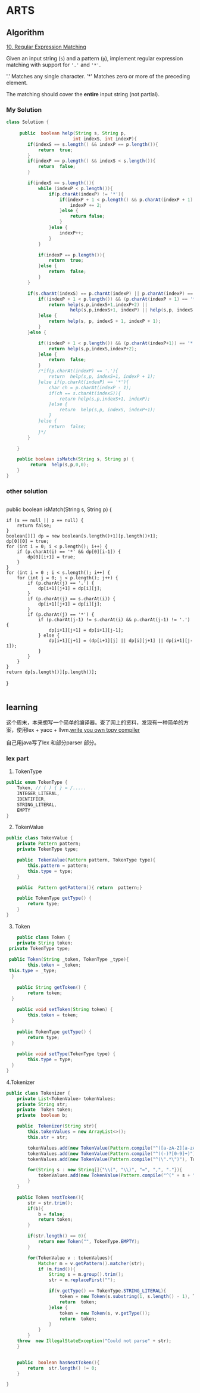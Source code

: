 ﻿# ARTS
## Algorithm
[10. Regular Expression Matching](https://leetcode.com/problems/regular-expression-matching/)

Given an input string (`s`) and a pattern (`p`), implement regular expression matching with support for  `'.'`  and  `'*'`.

'.' Matches any single character.
'*' Matches zero or more of the preceding element.

The matching should cover the  **entire**  input string (not partial).


### My Solution

```java
class Solution {
    
     public  boolean help(String s, String p,
                         int indexS, int indexP){
        if(indexS == s.length() && indexP == p.length()){
            return  true;
        }
        if(indexP == p.length() && indexS < s.length()){
            return  false;
        }

        if(indexS == s.length()){
            while (indexP < p.length()){
                if(p.charAt(indexP) != '*'){
                    if(indexP + 1 < p.length() && p.charAt(indexP + 1) == '*'){
                        indexP += 2;
                    }else {
                        return false;
                    }
                }else {
                    indexP++;
                }
            }

            if(indexP == p.length()){
                return  true;
            }else {
                return  false;
            }
        }

        if(s.charAt(indexS) == p.charAt(indexP) || p.charAt(indexP) == '.'){
            if((indexP + 1 < p.length()) && (p.charAt(indexP + 1) == '*')){
                return help(s,p,indexS+1,indexP+2) ||
                        help(s,p,indexS+1, indexP) || help(s,p, indexS,indexP+2);
            }else {
                return help(s, p, indexS + 1, indexP + 1);
            }
        }else {

            if((indexP + 1 < p.length()) && (p.charAt(indexP+1)) == '*'){
                return help(s,p,indexS,indexP+2);
            }else {
                return  false;
            }
            /*if(p.charAt(indexP) == '.'){
                return  help(s,p, indexS+1, indexP + 1);
            }else if(p.charAt(indexP) == '*'){
                char ch = p.charAt(indexP - 1);
                if(ch == s.charAt(indexS)){
                    return help(s,p,indexS+1, indexP);
                }else {
                    return  help(s,p, indexS, indexP+1);
                }
            }else {
                return  false;
            }*/
        }

    }

    public boolean isMatch(String s, String p) {
         return  help(s,p,0,0); 
    }
}
```

### other solution
```java
```
public boolean isMatch(String s, String p) {

    if (s == null || p == null) {
        return false;
    }
    boolean[][] dp = new boolean[s.length()+1][p.length()+1];
    dp[0][0] = true;
    for (int i = 0; i < p.length(); i++) {
        if (p.charAt(i) == '*' && dp[0][i-1]) {
            dp[0][i+1] = true;
        }
    }
    for (int i = 0 ; i < s.length(); i++) {
        for (int j = 0; j < p.length(); j++) {
            if (p.charAt(j) == '.') {
                dp[i+1][j+1] = dp[i][j];
            }
            if (p.charAt(j) == s.charAt(i)) {
                dp[i+1][j+1] = dp[i][j];
            }
            if (p.charAt(j) == '*') {
                if (p.charAt(j-1) != s.charAt(i) && p.charAt(j-1) != '.') {
                    dp[i+1][j+1] = dp[i+1][j-1];
                } else {
                    dp[i+1][j+1] = (dp[i+1][j] || dp[i][j+1] || dp[i+1][j-1]);
                }
            }
        }
    }
    return dp[s.length()][p.length()];
}
```
```


## learning
这个周末，本来想写一个简单的编译器。查了网上的资料，发现有一种简单的方案，使用lex + yacc + llvm.[write you own topy compiler]([https://gnuu.org/2009/09/18/writing-your-own-toy-compiler/](https://gnuu.org/2009/09/18/writing-your-own-toy-compiler/))

自己用java写了lex 和部分parser 部分。
### lex part 
1. TokenType
```java
public enum TokenType {
    Token, // ( ) { } = /.....
    INTEGER_LITERAL,
    IDENTIFIER,
    STRING_LITERAL,
    EMPTY
}
```
2. TokenValue
```java
public class TokenValue {
    private Pattern pattern;
    private TokenType type;

    public  TokenValue(Pattern pattern, TokenType type){
        this.pattern = pattern;
        this.type = type;
    }

    public  Pattern getPattern(){ return  pattern;}

    public TokenType getType() {
        return type;
    }
}
```
3. Token
```java
	public class Token {  
    private String token;  
 private TokenType type;  
  
 public Token(String _token, TokenType _type){  
        this.token = _token;  
 this.type = _type;  
  }  
  
    public String getToken() {  
        return token;  
  }  
  
    public void setToken(String token) {  
        this.token = token;  
  }  
  
    public TokenType getType() {  
        return type;  
  }  
  
    public void setType(TokenType type) {  
        this.type = type;  
  }  
}
```
4.Tokenizer
```java
public class Tokenizer {
    private List<TokenValue> tokenValues;
    private String str;
    private  Token token;
    private  boolean b;

    public  Tokenizer(String str){
        this.tokenValues = new ArrayList<>();
        this.str = str;

        tokenValues.add(new TokenValue(Pattern.compile("^([a-zA-Z][a-zA-Z0-9]*)"),TokenType.IDENTIFIER));
        tokenValues.add(new TokenValue(Pattern.compile("^((-)?[0-9]+)"),TokenType.INTEGER_LITERAL));
        tokenValues.add(new TokenValue(Pattern.compile("^(\".*\")"), TokenType.STRING_LITERAL));

        for(String s : new String[]{"\\(", "\\)", "=", ",", "."}){
            tokenValues.add(new TokenValue(Pattern.compile("^(" + s + ")"), TokenType.Token));
        }
    }

    public Token nextToken(){
        str = str.trim();
        if(b){
            b = false;
            return token;
        }

        if(str.length() == 0){
            return new Token("", TokenType.EMPTY);
        }

        for(TokenValue v : tokenValues){
            Matcher m = v.getPattern().matcher(str);
            if (m.find()){
                String s = m.group().trim();
                str = m.replaceFirst("");

                if(v.getType() == TokenType.STRING_LITERAL){
                    token = new Token(s.substring(1, s.length() - 1), TokenType.STRING_LITERAL);
                    return  token;
                }else {
                    token = new Token(s, v.getType());
                    return  token;
                }
            }
        }
    throw  new IllegalStateException("Could not parse" + str);
    }


    public  boolean hasNextToken(){
        return  str.length() != 0;
    }

}
			
